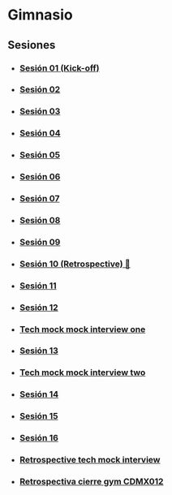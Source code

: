 # Gimnasio

## Sesiones

- ### [Sesión 01 (Kick-off)](./session-01/README.md)

- ### [Sesión 02](./session-02/README.md)

- ### [Sesión 03](./session-03/README.md)

- ### [Sesión 04](./session-04/README.md)

- ### [Sesión 05](./session-05/README.md)

- ### [Sesión 06](./session-06/README.md)

- ### [Sesión 07](./session-07/README.md)

- ### [Sesión 08](./session-08/README.md)

- ### [Sesión 09](./session-09/README.md)

- ### [Sesión 10 (Retrospective) 💫](./session-10/README.md)

- ### [Sesión 11](./session-11/README.md)

- ### [Sesión 12](./session-12/README.md)

- ### [Tech mock mock interview one](./tech-mock-mock-interview-01/README.md)

- ### [Sesión 13](./session-13/README.md)

- ### [Tech mock mock interview two](./tech-mock-mock-interview-02/README.md)

- ### [Sesión 14](./session-14/README.md)

- ### [Sesión 15](./session-15/README.md)

- ### [Sesión 16](./session-16/README.md)

- ### [Retrospective tech mock interview](./session-17/README.md)

- ### [Retrospectiva cierre gym CDMX012](./session-18/README.md)
